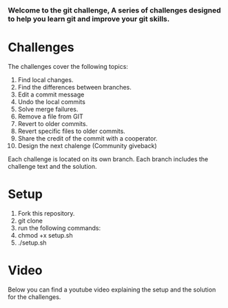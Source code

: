 ### Welcome to the git challenge, A series of challenges designed to help you learn git and improve your git skills.

# Challenges
The challenges cover the following topics:
1. Find local changes.
2. Find the differences between branches.
3. Edit a commit message
4. Undo the local commits
5. Solve merge failures.
6. Remove a file from GIT 
7. Revert to older commits.
8. Revert specific files to older commits.
9. Share the credit of the commit with a cooperator.
10. Design the next chalenge (Community giveback)

Each challenge is located on its own branch.
Each branch includes the challenge text and the solution.

# Setup

1. Fork this repository.
2. git clone <your forked URL here>
3. run the following commands:
4. chmod +x setup.sh
5. ./setup.sh

# Video
Below you can find a youtube video explaining the setup and the solution for the challenges.


